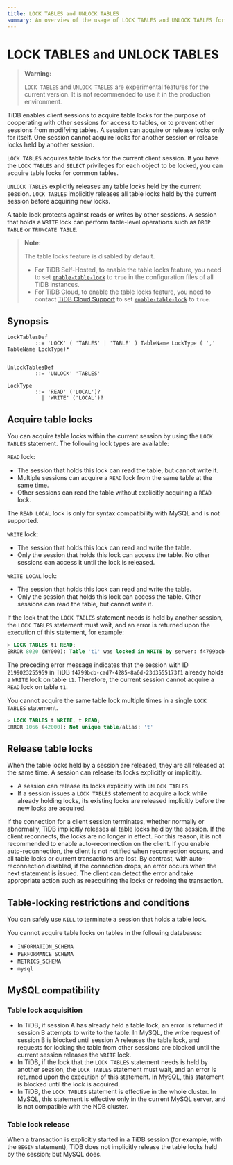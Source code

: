```yaml
---
title: LOCK TABLES and UNLOCK TABLES
summary: An overview of the usage of LOCK TABLES and UNLOCK TABLES for the TiDB database.
---
```


# LOCK TABLES and UNLOCK TABLES

> **Warning:**
>
> `LOCK TABLES` and `UNLOCK TABLES` are experimental features for the current version. It is not recommended to use it in the production environment.

TiDB enables client sessions to acquire table locks for the purpose of cooperating with other sessions for access to tables, or to prevent other sessions from modifying tables. A session can acquire or release locks only for itself. One session cannot acquire locks for another session or release locks held by another session.

`LOCK TABLES` acquires table locks for the current client session. If you have the `LOCK TABLES` and `SELECT` privileges for each object to be locked, you can acquire table locks for common tables.

`UNLOCK TABLES` explicitly releases any table locks held by the current session. `LOCK TABLES` implicitly releases all table locks held by the current session before acquiring new locks.

A table lock protects against reads or writes by other sessions. A session that holds a `WRITE` lock can perform table-level operations such as `DROP TABLE` or `TRUNCATE TABLE`.

> **Note:**
>
> The table locks feature is disabled by default.
>
> - For TiDB Self-Hosted, to enable the table locks feature, you need to set [`enable-table-lock`](https://docs.pingcap.com/tidb/stable/tidb-configuration-file#enable-table-lock-new-in-v400) to `true` in the configuration files of all TiDB instances.
> - For TiDB Cloud, to enable the table locks feature, you need to contact [TiDB Cloud Support](https://docs.pingcap.com/tidbcloud/tidb-cloud-support) to set [`enable-table-lock`](https://docs.pingcap.com/tidb/stable/tidb-configuration-file#enable-table-lock-new-in-v400) to `true`.

## Synopsis

```ebnf+diagram
LockTablesDef
         ::= 'LOCK' ( 'TABLES' | 'TABLE' ) TableName LockType ( ',' TableName LockType)*


UnlockTablesDef
         ::= 'UNLOCK' 'TABLES'

LockType
         ::= 'READ' ('LOCAL')?
           | 'WRITE' ('LOCAL')?
```

## Acquire table locks

You can acquire table locks within the current session by using the `LOCK TABLES` statement. The following lock types are available:

`READ` lock:

- The session that holds this lock can read the table, but cannot write it.
- Multiple sessions can acquire a `READ` lock from the same table at the same time.
- Other sessions can read the table without explicitly acquiring a `READ` lock.

The `READ LOCAL` lock is only for syntax compatibility with MySQL and is not supported.

`WRITE` lock:

- The session that holds this lock can read and write the table.
- Only the session that holds this lock can access the table. No other sessions can access it until the lock is released.

`WRITE LOCAL` lock:

- The session that holds this lock can read and write the table.
- Only the session that holds this lock can access the table. Other sessions can read the table, but cannot write it.

If the lock that the `LOCK TABLES` statement needs is held by another session, the `LOCK TABLES` statement must wait, and an error is returned upon the execution of this statement, for example:

```sql
> LOCK TABLES t1 READ;
ERROR 8020 (HY000): Table 't1' was locked in WRITE by server: f4799bcb-cad7-4285-8a6d-23d3555173f1_session: 2199023255959
```

The preceding error message indicates that the session with ID `2199023255959` in TiDB `f4799bcb-cad7-4285-8a6d-23d3555173f1` already holds a `WRITE` lock on table `t1`. Therefore, the current session cannot acquire a `READ` lock on table `t1`.

You cannot acquire the same table lock multiple times in a single `LOCK TABLES` statement.

```sql
> LOCK TABLES t WRITE, t READ;
ERROR 1066 (42000): Not unique table/alias: 't'
```

## Release table locks

When the table locks held by a session are released, they are all released at the same time. A session can release its locks explicitly or implicitly.

- A session can release its locks explicitly with `UNLOCK TABLES`.
- If a session issues a `LOCK TABLES` statement to acquire a lock while already holding locks, its existing locks are released implicitly before the new locks are acquired.

If the connection for a client session terminates, whether normally or abnormally, TiDB implicitly releases all table locks held by the session. If the client reconnects, the locks are no longer in effect. For this reason, it is not recommended to enable auto-reconnection on the client. If you enable auto-reconnection, the client is not notified when reconnection occurs, and all table locks or current transactions are lost. By contrast, with auto-reconnection disabled, if the connection drops, an error occurs when the next statement is issued. The client can detect the error and take appropriate action such as reacquiring the locks or redoing the transaction.

## Table-locking restrictions and conditions

You can safely use `KILL` to terminate a session that holds a table lock.

You cannot acquire table locks on tables in the following databases:

- `INFORMATION_SCHEMA`
- `PERFORMANCE_SCHEMA`
- `METRICS_SCHEMA`
- `mysql`

## MySQL compatibility

### Table lock acquisition

- In TiDB, if session A has already held a table lock, an error is returned if session B attempts to write to the table. In MySQL, the write request of session B is blocked until session A releases the table lock, and requests for locking the table from other sessions are blocked until the current session releases the `WRITE` lock.
- In TiDB, if the lock that the `LOCK TABLES` statement needs is held by another session, the `LOCK TABLES` statement must wait, and an error is returned upon the execution of this statement. In MySQL, this statement is blocked until the lock is acquired.
- In TiDB, the `LOCK TABLES` statement is effective in the whole cluster. In MySQL, this statement is effective only in the current MySQL server, and is not compatible with the NDB cluster.

### Table lock release

When a transaction is explicitly started in a TiDB session (for example, with the `BEGIN` statement), TiDB does not implicitly release the table locks held by the session; but MySQL does.
